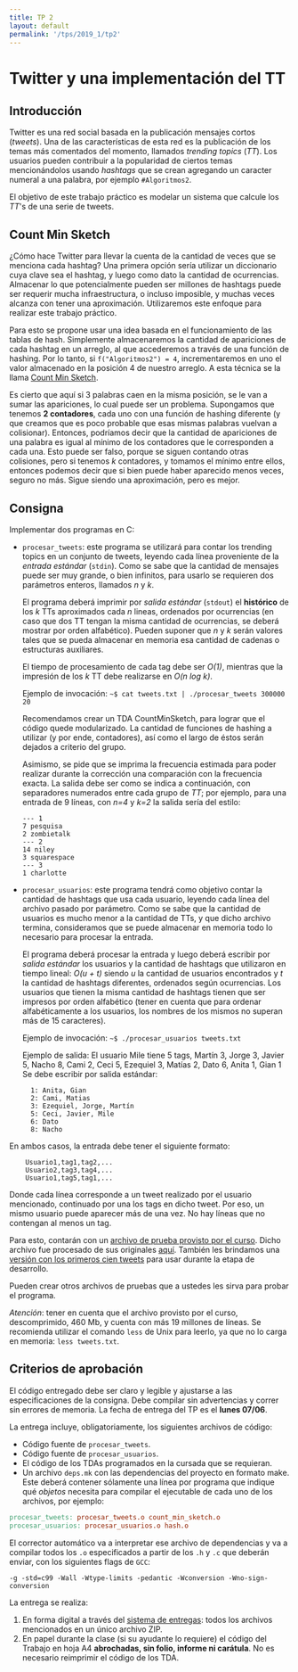 ```yaml
---
title: TP 2
layout: default
permalink: '/tps/2019_1/tp2'
---
```


Twitter y una implementación del TT
===================================

Introducción
------------

Twitter es una red social basada en la publicación mensajes cortos (_tweets_). Una de las características de esta red 
es la publicación de los temas más comentados del momento, llamados _trending topics_ (_TT_). Los usuarios pueden 
contribuir a la popularidad de ciertos temas mencionándolos usando _hashtags_ que se crean agregando un caracter 
numeral a una palabra, por ejemplo `#Algoritmos2`.

El objetivo de este trabajo práctico es modelar un sistema que calcule los _TT_'s de una serie de tweets.

Count Min Sketch
----------------------

¿Cómo hace Twitter para llevar la cuenta de la cantidad de veces que se menciona cada hashtag?
Una primera opción sería utilizar un diccionario cuya clave sea el hashtag, y luego como dato la cantidad de ocurrencias. 
Almacenar lo que potencialmente pueden ser millones de hashtags puede ser requerir mucha infraestructura, o incluso 
imposible, y muchas veces alcanza con tener una aproximación. Utilizaremos este enfoque para realizar este trabajo práctico.

Para esto se propone usar una idea basada en el funcionamiento de las tablas de hash. Simplemente almacenaremos la 
cantidad de apariciones de cada hashtag en un arreglo, al que accederemos a través de una función de hashing. Por lo 
tanto, si `f("Algoritmos2") = 4`, incrementaremos en uno el valor almacenado en la posición 4 de nuestro arreglo. A esta
 técnica se la llama [Count Min Sketch](https://en.wikipedia.org/wiki/Count%E2%80%93min_sketch).

Es cierto que aquí si 3 palabras caen en la misma posición, se le van a sumar las apariciones, lo cual puede ser un 
problema. Supongamos que tenemos **2 contadores**, cada uno con una función de hashing diferente (y que creamos que es 
poco probable que esas mismas palabras vuelvan a colisionar). Entonces, podríamos decir que la cantidad de apariciones 
de una palabra es igual al mínimo de los contadores que le corresponden a cada una. Esto puede ser falso, porque se 
siguen contando otras colisiones, pero si tenemos _k_ contadores, y tomamos el mínimo entre ellos, entonces podemos 
decir que si bien puede haber aparecido menos veces, seguro no más. Sigue siendo una aproximación, pero es mejor.

Consigna
--------
Implementar dos programas en C:

- `procesar_tweets`: este programa se utilizará para contar los trending topics en un conjunto de tweets, leyendo cada
 línea proveniente de la *entrada estándar* (`stdin`). Como se sabe que la cantidad de mensajes puede ser muy grande,
  o bien infinitos, para usarlo se requieren dos parámetros enteros, llamados _n_ y _k_.

	El programa deberá imprimir por *salida estándar* (`stdout`) el **histórico** de los _k_ TTs aproximados cada
	 _n_ lineas, ordenados por ocurrencias (en caso que dos TT tengan la misma cantidad de ocurrencias, se deberá
	 mostrar por orden alfabético). Pueden suponer que _n_ y _k_ serán valores tales que se pueda almacenar
	  en memoria esa cantidad de cadenas o estructuras auxiliares.

	El tiempo de procesamiento de cada tag debe ser _O(1)_, mientras que la impresión de los _k_ TT debe realizarse
	 en _O(n log k)_.

	Ejemplo de invocación:
		`~$ cat tweets.txt | ./procesar_tweets 300000 20`

	Recomendamos crear un TDA CountMinSketch, para lograr que el código quede modularizado. La cantidad de funciones de 
	hashing a utilizar (y por ende, contadores), así como el largo de éstos serán dejados a criterio del grupo. 

    Asimismo, se pide que se imprima la frecuencia estimada para poder realizar
    durante la corrección una comparación con la frecuencia exacta. La salida debe ser como se indica a continuación, con separadores numerados entre cada grupo de _TT_; por ejemplo, para una entrada de 9 líneas, con _n=4_ y _k=2_ la salida sería del estilo:

    ```
    --- 1
    7 pesquisa
    2 zombietalk
    --- 2
    14 niley
    3 squarespace
    --- 3
    1 charlotte
    ```


- `procesar_usuarios`: este programa tendrá como objetivo contar la cantidad de hashtags que usa cada usuario, leyendo 
cada línea del archivo pasado por parámetro. Como se sabe que la cantidad de usuarios es mucho menor a la cantidad de 
TTs, y que dicho archivo termina, consideramos que se puede almacenar en memoria todo lo necesario para procesar la entrada.

	El programa deberá procesar la entrada y luego deberá escribir por *salida estándar* los usuarios y la cantidad de 
	hashtags que utilizaron en tiempo lineal: _O(u + t)_ siendo _u_ la cantidad de usuarios encontrados y _t_ la 
	cantidad de hashtags diferentes, ordenados según ocurrencias. Los usuarios que tienen la misma cantidad de 
	hashtags tienen que ser impresos por orden alfabético (tener en cuenta que para ordenar alfabéticamente a los 
	usuarios, los nombres de los mismos no superan más de 15 caracteres).

	Ejemplo de invocación:
		`~$ ./procesar_usuarios tweets.txt`

	Ejemplo de salida:
	El usuario Mile tiene 5 tags, Martín 3, Jorge 3, Javier 5, Nacho 8, Cami 2, Ceci 5, Ezequiel 3, Matías 2, Dato 6, Anita 1, Gian 1
	Se debe escribir por salida estándar:

		1: Anita, Gian
		2: Cami, Matias
		3: Ezequiel, Jorge, Martín
		5: Ceci, Javier, Mile
		6: Dato
		8: Nacho


En ambos casos, la entrada debe tener el siguiente formato:

		Usuario1,tag1,tag2,...
		Usuario2,tag3,tag4,...
		Usuario1,tag5,tag1,...


Donde cada línea corresponde a un tweet realizado por el usuario mencionado, continuado por una los tags en dicho 
tweet. Por eso, un mismo usuario puede aparecer más de una vez. No hay líneas que no contengan al menos un tag.

Para esto, contarán con un [archivo de prueba provisto por el curso](https://drive.google.com/file/d/0B_oxuLrlET2hU1ZYbDJ2LXY1Z2s/view?usp=sharing). 
Dicho archivo fue procesado de sus originales [aquí](https://snap.stanford.edu/data/twitter7.html). También les 
brindamos una [versión con los primeros cien tweets](https://drive.google.com/file/d/0B0x0VPz_v-f_RlZydHY4LVNsSFk/view?usp=sharing) 
para usar durante la etapa de desarrollo.

Pueden crear otros archivos de pruebas que a ustedes les sirva para probar el programa.

*Atención*: tener en cuenta que el archivo provisto por el curso, descomprimido, 460 Mb, y cuenta con más 19 millones 
de líneas. Se recomienda utilizar el comando `less` de Unix para leerlo, ya que no lo carga en memoria: `less tweets.txt`.

Criterios de aprobación
-----------------------
El código entregado debe ser claro y legible y ajustarse a las especificaciones de la consigna. Debe compilar sin 
advertencias y correr sin errores de memoria. La fecha de entrega del TP es el **lunes 07/06**.

La entrega incluye, obligatoriamente, los siguientes archivos de código:

- Código fuente de `procesar_tweets`.
- Código fuente de `procesar_usuarios`.
- El código de los TDAs programados en la cursada que se requieran.
- Un archivo `deps.mk` con las dependencias del proyecto en formato make. Este
deberá contener sólamente una línea por programa que indique qué _objetos_ necesita para
compilar el ejecutable de cada uno de los archivos, por ejemplo:

``` makefile
procesar_tweets: procesar_tweets.o count_min_sketch.o
procesar_usuarios: procesar_usuarios.o hash.o
```

El corrector automático va a interpretar ese archivo de dependencias y va a
compilar todos los `.o` especificados a partir de los `.h` y `.c` que deberán
enviar, con los siguientes flags de `GCC`:

```
-g -std=c99 -Wall -Wtype-limits -pedantic -Wconversion -Wno-sign-conversion
```

La entrega se realiza:

1. En forma digital a través del [sistema de entregas]({{site.entregas}}):
todos los archivos mencionados en un único archivo ZIP.
2. En papel durante la clase (si su ayudante lo requiere) el código del Trabajo
en hoja A4 **abrochadas, sin folio, informe ni carátula**. No es necesario 
reimprimir el código de los TDA.

